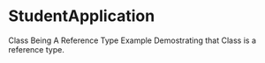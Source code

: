 # StudentApplication
Class Being A Reference Type Example
Demostrating that Class is a reference type.
